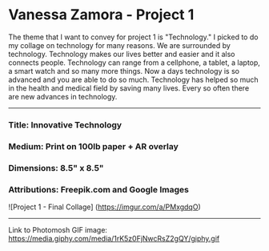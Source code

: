 # Vanessa Zamora - Project 1 
The theme that I want to convey for project 1 is "Technology." I picked to do my collage on technology for many reasons.
We are surrounded by technology. Technology makes our lives better and easier and it also connects people. Technology can range 
from a cellphone, a tablet, a laptop, a smart watch and so many more things. Now a days technology is so advanced and you are
able to do so much. Technology has helped so much in the health and medical field by saving many lives. Every so often there are 
new advances in technology. 
***
### Title: Innovative Technology
### Medium: Print on 100lb paper + AR overlay
### Dimensions: 8.5" x 8.5"
### Attributions: Freepik.com and Google Images
![Project 1 - Final Collage] (https://imgur.com/a/PMxgdqO)
***
Link to Photomosh GIF image: https://media.giphy.com/media/1rK5z0FjNwcRsZ2gQY/giphy.gif
